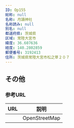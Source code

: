 ```yaml
---
ID: Op155
総称: null
名称: 月讀神社
名称読み: null
別名: null
都道府県: 茨城県
区域: 常陸大宮市
緯度: 36.607636
経度: 140.2802859
郵便番号: 3192413
住所: 茨城県常陸大宮市松之草２０７
---
```


## その他

### 参考URL

| URL | 説明          |
| --- | ------------- |
|     | OpenStreetMap |
